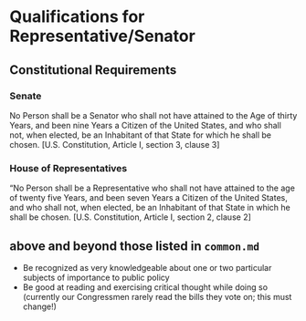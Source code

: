 # Qualifications for Representative/Senator

## Constitutional Requirements
### Senate
No Person shall be a Senator who shall not have attained to the Age of thirty Years, and been nine Years a Citizen of the United States, and who shall not, when elected, be an Inhabitant of that State for which he shall be chosen. [U.S. Constitution, Article I, section 3, clause 3]
### House of Representatives
“No Person shall be a Representative who shall not have attained to the age of twenty five Years, and been seven Years a Citizen of the United States, and who shall not, when elected, be an Inhabitant of that State in which he shall be chosen. [U.S. Constitution, Article I, section 2, clause 2]

## above and beyond those listed in `common.md`

* Be recognized as very knowledgeable about one or two particular subjects of importance to public policy
* Be good at reading and exercising critical thought while doing so (currently our Congressmen rarely
read the bills they vote on; this must change!)


